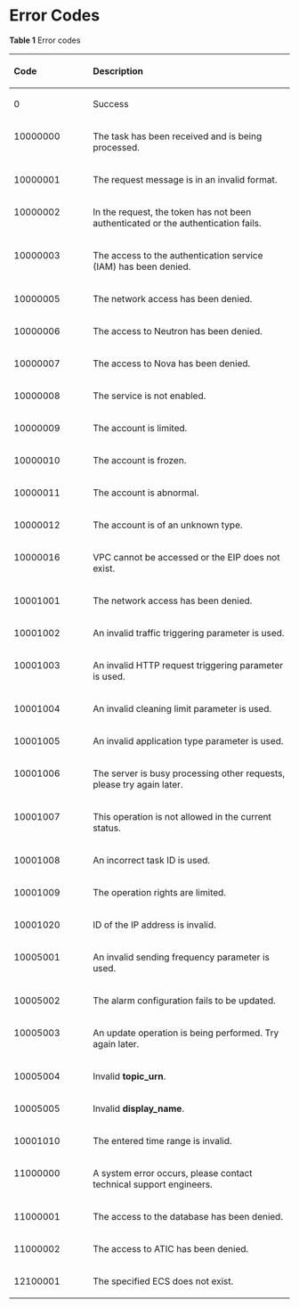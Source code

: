 # Error Codes<a name="antiddos_02_0032"></a>

**Table  1**  Error codes

<a name="table29457924"></a>
<table><thead align="left"><tr id="row42341959"><th class="cellrowborder" valign="top" width="28.199999999999996%" id="mcps1.2.3.1.1"><p id="p7146644"><a name="p7146644"></a><a name="p7146644"></a>Code</p>
</th>
<th class="cellrowborder" valign="top" width="71.8%" id="mcps1.2.3.1.2"><p id="p42007273"><a name="p42007273"></a><a name="p42007273"></a>Description</p>
</th>
</tr>
</thead>
<tbody><tr id="row42521143"><td class="cellrowborder" valign="top" width="28.199999999999996%" headers="mcps1.2.3.1.1 "><p id="p63995825153828"><a name="p63995825153828"></a><a name="p63995825153828"></a>0</p>
</td>
<td class="cellrowborder" valign="top" width="71.8%" headers="mcps1.2.3.1.2 "><p id="p16279319153828"><a name="p16279319153828"></a><a name="p16279319153828"></a>Success</p>
</td>
</tr>
<tr id="row19939116"><td class="cellrowborder" valign="top" width="28.199999999999996%" headers="mcps1.2.3.1.1 "><p id="p10195168153828"><a name="p10195168153828"></a><a name="p10195168153828"></a>10000000</p>
</td>
<td class="cellrowborder" valign="top" width="71.8%" headers="mcps1.2.3.1.2 "><p id="p20502302153828"><a name="p20502302153828"></a><a name="p20502302153828"></a>The task has been received and is being processed.</p>
</td>
</tr>
<tr id="row27003373"><td class="cellrowborder" valign="top" width="28.199999999999996%" headers="mcps1.2.3.1.1 "><p id="p48010476153828"><a name="p48010476153828"></a><a name="p48010476153828"></a>10000001</p>
</td>
<td class="cellrowborder" valign="top" width="71.8%" headers="mcps1.2.3.1.2 "><p id="p63643366153828"><a name="p63643366153828"></a><a name="p63643366153828"></a>The request message is in an invalid format.</p>
</td>
</tr>
<tr id="row15613574"><td class="cellrowborder" valign="top" width="28.199999999999996%" headers="mcps1.2.3.1.1 "><p id="p23789064153828"><a name="p23789064153828"></a><a name="p23789064153828"></a>10000002</p>
</td>
<td class="cellrowborder" valign="top" width="71.8%" headers="mcps1.2.3.1.2 "><p id="p47866056153828"><a name="p47866056153828"></a><a name="p47866056153828"></a>In the request, the token has not been authenticated or the authentication fails.</p>
</td>
</tr>
<tr id="row24412045"><td class="cellrowborder" valign="top" width="28.199999999999996%" headers="mcps1.2.3.1.1 "><p id="p34597883153828"><a name="p34597883153828"></a><a name="p34597883153828"></a>10000003</p>
</td>
<td class="cellrowborder" valign="top" width="71.8%" headers="mcps1.2.3.1.2 "><p id="p50965133153828"><a name="p50965133153828"></a><a name="p50965133153828"></a>The access to the authentication service (IAM) has been denied.</p>
</td>
</tr>
<tr id="row8453981"><td class="cellrowborder" valign="top" width="28.199999999999996%" headers="mcps1.2.3.1.1 "><p id="p42380405153828"><a name="p42380405153828"></a><a name="p42380405153828"></a>10000005</p>
</td>
<td class="cellrowborder" valign="top" width="71.8%" headers="mcps1.2.3.1.2 "><p id="p10260791153828"><a name="p10260791153828"></a><a name="p10260791153828"></a>The network access has been denied.</p>
</td>
</tr>
<tr id="row43420508"><td class="cellrowborder" valign="top" width="28.199999999999996%" headers="mcps1.2.3.1.1 "><p id="p31033305153828"><a name="p31033305153828"></a><a name="p31033305153828"></a>10000006</p>
</td>
<td class="cellrowborder" valign="top" width="71.8%" headers="mcps1.2.3.1.2 "><p id="p30669814153828"><a name="p30669814153828"></a><a name="p30669814153828"></a>The access to Neutron has been denied.</p>
</td>
</tr>
<tr id="row43481400"><td class="cellrowborder" valign="top" width="28.199999999999996%" headers="mcps1.2.3.1.1 "><p id="p64361134153828"><a name="p64361134153828"></a><a name="p64361134153828"></a>10000007</p>
</td>
<td class="cellrowborder" valign="top" width="71.8%" headers="mcps1.2.3.1.2 "><p id="p45869372153828"><a name="p45869372153828"></a><a name="p45869372153828"></a>The access to Nova has been denied.</p>
</td>
</tr>
<tr id="row15189541"><td class="cellrowborder" valign="top" width="28.199999999999996%" headers="mcps1.2.3.1.1 "><p id="p40363275153828"><a name="p40363275153828"></a><a name="p40363275153828"></a>10000008</p>
</td>
<td class="cellrowborder" valign="top" width="71.8%" headers="mcps1.2.3.1.2 "><p id="p48199819153828"><a name="p48199819153828"></a><a name="p48199819153828"></a>The service is not enabled.</p>
</td>
</tr>
<tr id="row17250336"><td class="cellrowborder" valign="top" width="28.199999999999996%" headers="mcps1.2.3.1.1 "><p id="p39732624153828"><a name="p39732624153828"></a><a name="p39732624153828"></a>10000009</p>
</td>
<td class="cellrowborder" valign="top" width="71.8%" headers="mcps1.2.3.1.2 "><p id="p64225989153828"><a name="p64225989153828"></a><a name="p64225989153828"></a>The account is limited.</p>
</td>
</tr>
<tr id="row36753709"><td class="cellrowborder" valign="top" width="28.199999999999996%" headers="mcps1.2.3.1.1 "><p id="p45868002153828"><a name="p45868002153828"></a><a name="p45868002153828"></a>10000010</p>
</td>
<td class="cellrowborder" valign="top" width="71.8%" headers="mcps1.2.3.1.2 "><p id="p24320661153828"><a name="p24320661153828"></a><a name="p24320661153828"></a>The account is frozen.</p>
</td>
</tr>
<tr id="row36267164"><td class="cellrowborder" valign="top" width="28.199999999999996%" headers="mcps1.2.3.1.1 "><p id="p13021876153828"><a name="p13021876153828"></a><a name="p13021876153828"></a>10000011</p>
</td>
<td class="cellrowborder" valign="top" width="71.8%" headers="mcps1.2.3.1.2 "><p id="p48139072153828"><a name="p48139072153828"></a><a name="p48139072153828"></a>The account is abnormal.</p>
</td>
</tr>
<tr id="row28810815"><td class="cellrowborder" valign="top" width="28.199999999999996%" headers="mcps1.2.3.1.1 "><p id="p62556549153828"><a name="p62556549153828"></a><a name="p62556549153828"></a>10000012</p>
</td>
<td class="cellrowborder" valign="top" width="71.8%" headers="mcps1.2.3.1.2 "><p id="p33915731153828"><a name="p33915731153828"></a><a name="p33915731153828"></a>The account is of an unknown type.</p>
</td>
</tr>
<tr id="row1214910121303"><td class="cellrowborder" valign="top" width="28.199999999999996%" headers="mcps1.2.3.1.1 "><p id="p2529144308"><a name="p2529144308"></a><a name="p2529144308"></a>10000016</p>
</td>
<td class="cellrowborder" valign="top" width="71.8%" headers="mcps1.2.3.1.2 "><p id="p19521114103017"><a name="p19521114103017"></a><a name="p19521114103017"></a>VPC cannot be accessed or the EIP does not exist.</p>
</td>
</tr>
<tr id="row40127412"><td class="cellrowborder" valign="top" width="28.199999999999996%" headers="mcps1.2.3.1.1 "><p id="p28506073153828"><a name="p28506073153828"></a><a name="p28506073153828"></a>10001001</p>
</td>
<td class="cellrowborder" valign="top" width="71.8%" headers="mcps1.2.3.1.2 "><p id="p27290595153828"><a name="p27290595153828"></a><a name="p27290595153828"></a>The network access has been denied.</p>
</td>
</tr>
<tr id="row3815329"><td class="cellrowborder" valign="top" width="28.199999999999996%" headers="mcps1.2.3.1.1 "><p id="p30620285153828"><a name="p30620285153828"></a><a name="p30620285153828"></a>10001002</p>
</td>
<td class="cellrowborder" valign="top" width="71.8%" headers="mcps1.2.3.1.2 "><p id="p64324045153828"><a name="p64324045153828"></a><a name="p64324045153828"></a>An invalid traffic triggering parameter is used.</p>
</td>
</tr>
<tr id="row6907633"><td class="cellrowborder" valign="top" width="28.199999999999996%" headers="mcps1.2.3.1.1 "><p id="p50242247153828"><a name="p50242247153828"></a><a name="p50242247153828"></a>10001003</p>
</td>
<td class="cellrowborder" valign="top" width="71.8%" headers="mcps1.2.3.1.2 "><p id="p43090167153828"><a name="p43090167153828"></a><a name="p43090167153828"></a>An invalid HTTP request triggering parameter is used.</p>
</td>
</tr>
<tr id="row1181723"><td class="cellrowborder" valign="top" width="28.199999999999996%" headers="mcps1.2.3.1.1 "><p id="p55426546153828"><a name="p55426546153828"></a><a name="p55426546153828"></a>10001004</p>
</td>
<td class="cellrowborder" valign="top" width="71.8%" headers="mcps1.2.3.1.2 "><p id="p60365252153828"><a name="p60365252153828"></a><a name="p60365252153828"></a>An invalid cleaning limit parameter is used.</p>
</td>
</tr>
<tr id="row53470299"><td class="cellrowborder" valign="top" width="28.199999999999996%" headers="mcps1.2.3.1.1 "><p id="p49963358153828"><a name="p49963358153828"></a><a name="p49963358153828"></a>10001005</p>
</td>
<td class="cellrowborder" valign="top" width="71.8%" headers="mcps1.2.3.1.2 "><p id="p20500235153828"><a name="p20500235153828"></a><a name="p20500235153828"></a>An invalid application type parameter is used.</p>
</td>
</tr>
<tr id="row29860598"><td class="cellrowborder" valign="top" width="28.199999999999996%" headers="mcps1.2.3.1.1 "><p id="p46503770153828"><a name="p46503770153828"></a><a name="p46503770153828"></a>10001006</p>
</td>
<td class="cellrowborder" valign="top" width="71.8%" headers="mcps1.2.3.1.2 "><p id="p8709019153828"><a name="p8709019153828"></a><a name="p8709019153828"></a>The server is busy processing other requests, please try again later.</p>
</td>
</tr>
<tr id="row20164217"><td class="cellrowborder" valign="top" width="28.199999999999996%" headers="mcps1.2.3.1.1 "><p id="p40641681153828"><a name="p40641681153828"></a><a name="p40641681153828"></a>10001007</p>
</td>
<td class="cellrowborder" valign="top" width="71.8%" headers="mcps1.2.3.1.2 "><p id="p3641904153828"><a name="p3641904153828"></a><a name="p3641904153828"></a>This operation is not allowed in the current status.</p>
</td>
</tr>
<tr id="row31394809"><td class="cellrowborder" valign="top" width="28.199999999999996%" headers="mcps1.2.3.1.1 "><p id="p37702970153828"><a name="p37702970153828"></a><a name="p37702970153828"></a>10001008</p>
</td>
<td class="cellrowborder" valign="top" width="71.8%" headers="mcps1.2.3.1.2 "><p id="p34041745153828"><a name="p34041745153828"></a><a name="p34041745153828"></a>An incorrect task ID is used.</p>
</td>
</tr>
<tr id="row16839763"><td class="cellrowborder" valign="top" width="28.199999999999996%" headers="mcps1.2.3.1.1 "><p id="p39005730153828"><a name="p39005730153828"></a><a name="p39005730153828"></a>10001009</p>
</td>
<td class="cellrowborder" valign="top" width="71.8%" headers="mcps1.2.3.1.2 "><p id="p5347547153828"><a name="p5347547153828"></a><a name="p5347547153828"></a>The operation rights are limited.</p>
</td>
</tr>
<tr id="row94851357104614"><td class="cellrowborder" valign="top" width="28.199999999999996%" headers="mcps1.2.3.1.1 "><p id="p1472319132338"><a name="p1472319132338"></a><a name="p1472319132338"></a>10001020</p>
</td>
<td class="cellrowborder" valign="top" width="71.8%" headers="mcps1.2.3.1.2 "><p id="p1772351316331"><a name="p1772351316331"></a><a name="p1772351316331"></a>ID of the IP address is invalid.</p>
</td>
</tr>
<tr id="row6170268917316"><td class="cellrowborder" valign="top" width="28.199999999999996%" headers="mcps1.2.3.1.1 "><p id="p1845329217316"><a name="p1845329217316"></a><a name="p1845329217316"></a>10005001</p>
</td>
<td class="cellrowborder" valign="top" width="71.8%" headers="mcps1.2.3.1.2 "><p id="p1832169817316"><a name="p1832169817316"></a><a name="p1832169817316"></a>An invalid sending frequency parameter is used.</p>
</td>
</tr>
<tr id="row54482663173057"><td class="cellrowborder" valign="top" width="28.199999999999996%" headers="mcps1.2.3.1.1 "><p id="p20581925173057"><a name="p20581925173057"></a><a name="p20581925173057"></a>10005002</p>
</td>
<td class="cellrowborder" valign="top" width="71.8%" headers="mcps1.2.3.1.2 "><p id="p56523205173057"><a name="p56523205173057"></a><a name="p56523205173057"></a>The alarm configuration fails to be updated.</p>
</td>
</tr>
<tr id="row19169133"><td class="cellrowborder" valign="top" width="28.199999999999996%" headers="mcps1.2.3.1.1 "><p id="p6047994153828"><a name="p6047994153828"></a><a name="p6047994153828"></a>10005003</p>
</td>
<td class="cellrowborder" valign="top" width="71.8%" headers="mcps1.2.3.1.2 "><p id="p20125477153828"><a name="p20125477153828"></a><a name="p20125477153828"></a>An update operation is being performed. Try again later.</p>
</td>
</tr>
<tr id="row108621494940"><td class="cellrowborder" valign="top" width="28.199999999999996%" headers="mcps1.2.3.1.1 "><p id="p2087448694940"><a name="p2087448694940"></a><a name="p2087448694940"></a>10005004</p>
</td>
<td class="cellrowborder" valign="top" width="71.8%" headers="mcps1.2.3.1.2 "><p id="p1311181594940"><a name="p1311181594940"></a><a name="p1311181594940"></a>Invalid <strong id="b842352706145353"><a name="b842352706145353"></a><a name="b842352706145353"></a>topic_urn</strong>.</p>
</td>
</tr>
<tr id="row4109158495038"><td class="cellrowborder" valign="top" width="28.199999999999996%" headers="mcps1.2.3.1.1 "><p id="p4008402195038"><a name="p4008402195038"></a><a name="p4008402195038"></a>10005005</p>
</td>
<td class="cellrowborder" valign="top" width="71.8%" headers="mcps1.2.3.1.2 "><p id="p2558025495038"><a name="p2558025495038"></a><a name="p2558025495038"></a>Invalid <strong id="b407480136"><a name="b407480136"></a><a name="b407480136"></a>display_name</strong>.</p>
</td>
</tr>
<tr id="row60043634"><td class="cellrowborder" valign="top" width="28.199999999999996%" headers="mcps1.2.3.1.1 "><p id="p40122709153828"><a name="p40122709153828"></a><a name="p40122709153828"></a>10001010</p>
</td>
<td class="cellrowborder" valign="top" width="71.8%" headers="mcps1.2.3.1.2 "><p id="p28714026153828"><a name="p28714026153828"></a><a name="p28714026153828"></a>The entered time range is invalid.</p>
</td>
</tr>
<tr id="row49125863154024"><td class="cellrowborder" valign="top" width="28.199999999999996%" headers="mcps1.2.3.1.1 "><p id="p17656650154028"><a name="p17656650154028"></a><a name="p17656650154028"></a>11000000</p>
</td>
<td class="cellrowborder" valign="top" width="71.8%" headers="mcps1.2.3.1.2 "><p id="p20902568154028"><a name="p20902568154028"></a><a name="p20902568154028"></a>A system error occurs, please contact technical support engineers.</p>
</td>
</tr>
<tr id="row21084697"><td class="cellrowborder" valign="top" width="28.199999999999996%" headers="mcps1.2.3.1.1 "><p id="p61668809153828"><a name="p61668809153828"></a><a name="p61668809153828"></a>11000001</p>
</td>
<td class="cellrowborder" valign="top" width="71.8%" headers="mcps1.2.3.1.2 "><p id="p29117638153828"><a name="p29117638153828"></a><a name="p29117638153828"></a>The access to the database has been denied.</p>
</td>
</tr>
<tr id="row26654174"><td class="cellrowborder" valign="top" width="28.199999999999996%" headers="mcps1.2.3.1.1 "><p id="p20357603153828"><a name="p20357603153828"></a><a name="p20357603153828"></a>11000002</p>
</td>
<td class="cellrowborder" valign="top" width="71.8%" headers="mcps1.2.3.1.2 "><p id="p38353138153828"><a name="p38353138153828"></a><a name="p38353138153828"></a>The access to ATIC has been denied.</p>
</td>
</tr>
<tr id="row65257798"><td class="cellrowborder" valign="top" width="28.199999999999996%" headers="mcps1.2.3.1.1 "><p id="p15185687153828"><a name="p15185687153828"></a><a name="p15185687153828"></a>12100001</p>
</td>
<td class="cellrowborder" valign="top" width="71.8%" headers="mcps1.2.3.1.2 "><p id="p22081121153828"><a name="p22081121153828"></a><a name="p22081121153828"></a>The specified ECS does not exist.</p>
</td>
</tr>
</tbody>
</table>

